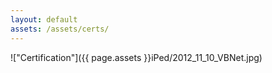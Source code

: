 ```yaml
---
layout: default
assets: /assets/certs/
---
```

!["Certification"]({{ page.assets }}iPed/2012_11_10_VBNet.jpg)
